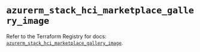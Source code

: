 # `azurerm_stack_hci_marketplace_gallery_image`

Refer to the Terraform Registry for docs: [`azurerm_stack_hci_marketplace_gallery_image`](https://registry.terraform.io/providers/hashicorp/azurerm/4.39.0/docs/resources/stack_hci_marketplace_gallery_image).
